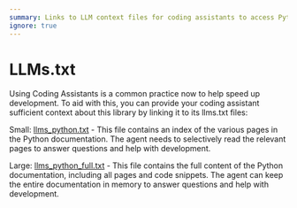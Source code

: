 ```yaml
---
summary: Links to LLM context files for coding assistants to access Python Teams AI documentation for development support.
ignore: true
---
```


# LLMs.txt

Using Coding Assistants is a common practice now to help speed up development. To aid with this, you can provide your coding assistant sufficient context about this library by linking it to its llms.txt files:

Small: [llms_python.txt](https://microsoft.github.io/teams-ai/llms_docs/llms_python.txt) - This file contains an index of the various pages in the Python documentation. The agent needs to selectively read the relevant pages to answer questions and help with development.

Large: [llms_python_full.txt](https://microsoft.github.io/teams-ai/llms_docs/llms_python_full.txt) - This file contains the full content of the Python documentation, including all pages and code snippets. The agent can keep the entire documentation in memory to answer questions and help with development.